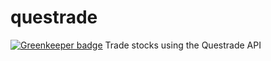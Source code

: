 # questrade

[![Greenkeeper badge](https://badges.greenkeeper.io/HiFaraz/questrade.svg)](https://greenkeeper.io/)
Trade stocks using the Questrade API

